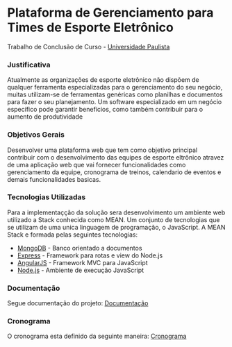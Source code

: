 # Plataforma de Gerenciamento para Times de Esporte Eletrônico

Trabalho de Conclusão de Curso - [Universidade Paulista](http://www.unip.br/default.asp)

### Justificativa

Atualmente as organizações de esporte eletrônico não dispõem de qualquer ferramenta especializadas para o gerenciamento do seu negócio, muitas utilizam-se de ferramentas genéricas como planilhas e documentos para fazer o seu planejamento. Um software especializado em um negócio específico pode garantir benefícios, como também contribuir para o aumento de produtividade

###  Objetivos Gerais

Desenvolver uma plataforma web que tem como objetivo principal contribuir com o desenvolvimento das equipes de esporte eltrônico atravez de uma aplicação web que vai fornecer funcionalidades como gerenciamento da equipe, cronograma de treinos, calendario de eventos e demais funcionalidades basicas.

### Tecnologias Utilizadas

Para a implementaçção da solução sera desenvolvimento um ambiente web utilizado a Stack conhecida como MEAN. Um conjunto de tecnologias que se utilizam de uma unica linguagem de programação, o JavaScript. A MEAN Stack e formada pelas seguintes tecnologias:

* [MongoDB](http://www.mongodb.org/) - Banco orientado a documentos
* [Express](http://expressjs.com/) - Framework para rotas e view do Node.js
* [AngularJS](http://angularjs.org/) - Framework MVC para JavaScript
* [Node.js](http://nodejs.org/) - Ambiente de execução JavaScript

### Documentação

Segue documentação do projeto: [Documentação](https://drive.google.com/drive/folders/0B4ajDPOzXj_UZDJnOXNPZmE2VDA?usp=sharing)

### Cronograma

O cronograma esta definido da seguinte maneira: [Cronograma](https://github.com/rafaelvicio/TCC-CC/blob/master/cronograma.md)
